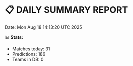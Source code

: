 📋 DAILY SUMMARY REPORT
======================
Date: Mon Aug 18 14:13:20 UTC 2025

📊 **Stats:**
- Matches today: 31
- Predictions: 186
- Teams in DB: 0
